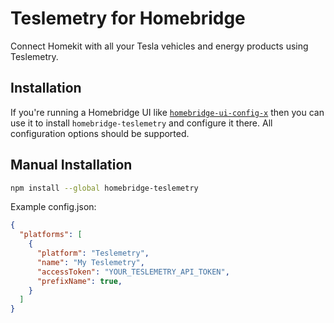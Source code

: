 # Teslemetry for Homebridge

Connect Homekit with all your Tesla vehicles and energy products using Teslemetry.

## Installation

If you're running a Homebridge UI like [`homebridge-ui-config-x`](https://github.com/oznu/homebridge-config-ui-x) then you can use it to install `homebridge-teslemetry` and configure it there. All configuration options should be supported.

## Manual Installation

```sh
npm install --global homebridge-teslemetry
```

Example config.json:

```json
{
  "platforms": [
    {
      "platform": "Teslemetry",
      "name": "My Teslemetry",
      "accessToken": "YOUR_TESLEMETRY_API_TOKEN",
      "prefixName": true,  
    }
  ]
}
```
